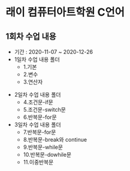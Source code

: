 # 래이 컴퓨터아트학원 C언어

## 1회차 수업 내용

- 기간 : 2020-11-07 ~ 2020-12-26
- 1일차 수업 내용 폴더
  - 1.기본
  - 2.변수
  - 3.연산자

* 2일차 수업 내용 폴더
  * 4.조건문-if문
  * 5.조건문-switch문
  * 6.반복문-for문
* 3일차 수업 내용 폴더
  * 7.반복문-for문
  * 8.반복문-break와 continue
  * 9.반복문-while문
  * 10.반복문-dowhile문
  * 11.이중반복문